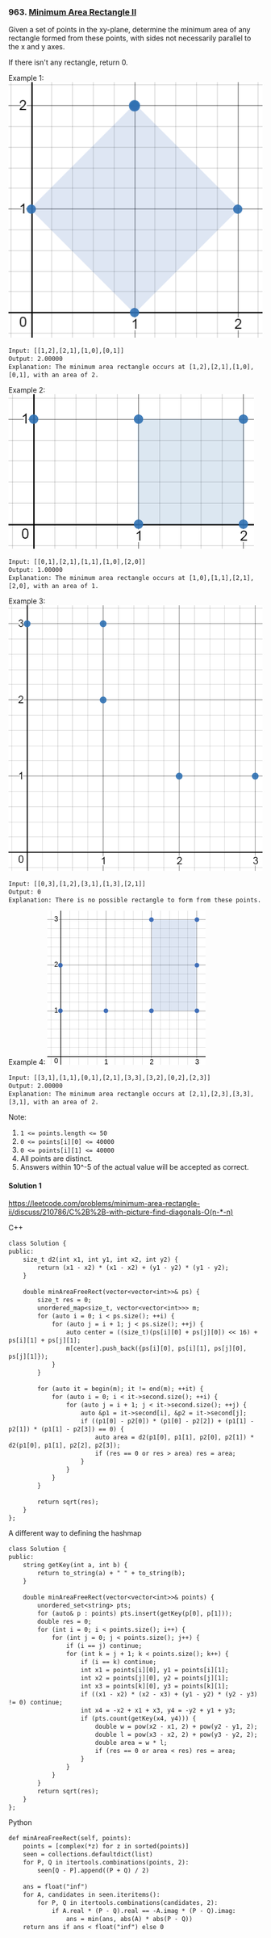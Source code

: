 ### 963\. [Minimum Area Rectangle II](https://leetcode.com/problems/minimum-area-rectangle-ii/)

Given a set of points in the xy-plane, determine the minimum area of any rectangle formed from these points, with sides not necessarily parallel to the x and y axes.

If there isn't any rectangle, return 0.

Example 1:
![alt text](1a.png "1a.png")
```
Input: [[1,2],[2,1],[1,0],[0,1]]
Output: 2.00000
Explanation: The minimum area rectangle occurs at [1,2],[2,1],[1,0],[0,1], with an area of 2.
```
Example 2:
![alt text](2.png "2.png")
```
Input: [[0,1],[2,1],[1,1],[1,0],[2,0]]
Output: 1.00000
Explanation: The minimum area rectangle occurs at [1,0],[1,1],[2,1],[2,0], with an area of 1.
```
Example 3:
![alt text](3.png "3.png")
```
Input: [[0,3],[1,2],[3,1],[1,3],[2,1]]
Output: 0
Explanation: There is no possible rectangle to form from these points.
```
Example 4:
![alt text](4c.png "4c.png")
```
Input: [[3,1],[1,1],[0,1],[2,1],[3,3],[3,2],[0,2],[2,3]]
Output: 2.00000
Explanation: The minimum area rectangle occurs at [2,1],[2,3],[3,3],[3,1], with an area of 2.
```

Note:

1. ```1 <= points.length <= 50```
2. ```0 <= points[i][0] <= 40000```
3. ```0 <= points[i][1] <= 40000```
4. All points are distinct.
5. Answers within 10^-5 of the actual value will be accepted as correct.

#### Solution 1

https://leetcode.com/problems/minimum-area-rectangle-ii/discuss/210786/C%2B%2B-with-picture-find-diagonals-O(n-*-n)

C++

```
class Solution {
public:
    size_t d2(int x1, int y1, int x2, int y2) { 
        return (x1 - x2) * (x1 - x2) + (y1 - y2) * (y1 - y2);
    }
    
    double minAreaFreeRect(vector<vector<int>>& ps) {
        size_t res = 0;
        unordered_map<size_t, vector<vector<int>>> m;
        for (auto i = 0; i < ps.size(); ++i) {
            for (auto j = i + 1; j < ps.size(); ++j) {
                auto center = ((size_t)(ps[i][0] + ps[j][0]) << 16) + ps[i][1] + ps[j][1];
                m[center].push_back({ps[i][0], ps[i][1], ps[j][0], ps[j][1]});
            }
        }
            
        for (auto it = begin(m); it != end(m); ++it) {
            for (auto i = 0; i < it->second.size(); ++i) {
                for (auto j = i + 1; j < it->second.size(); ++j) {
                    auto &p1 = it->second[i], &p2 = it->second[j];
                    if ((p1[0] - p2[0]) * (p1[0] - p2[2]) + (p1[1] - p2[1]) * (p1[1] - p2[3]) == 0) {
                        auto area = d2(p1[0], p1[1], p2[0], p2[1]) * d2(p1[0], p1[1], p2[2], p2[3]);
                        if (res == 0 or res > area) res = area;
                    }
                }
            }
        }

        return sqrt(res);
    }
};
```

A different way to defining the hashmap

```
class Solution {
public:
    string getKey(int a, int b) {
        return to_string(a) + " " + to_string(b);
    }
    
    double minAreaFreeRect(vector<vector<int>>& points) {
        unordered_set<string> pts;
        for (auto& p : points) pts.insert(getKey(p[0], p[1]));
        double res = 0;
        for (int i = 0; i < points.size(); i++) {
            for (int j = 0; j < points.size(); j++) {
                if (i == j) continue;
                for (int k = j + 1; k < points.size(); k++) {
                    if (i == k) continue;
                    int x1 = points[i][0], y1 = points[i][1];
                    int x2 = points[j][0], y2 = points[j][1];
                    int x3 = points[k][0], y3 = points[k][1];
                    if ((x1 - x2) * (x2 - x3) + (y1 - y2) * (y2 - y3) != 0) continue;
                    int x4 = -x2 + x1 + x3, y4 = -y2 + y1 + y3;
                    if (pts.count(getKey(x4, y4))) {
                        double w = pow(x2 - x1, 2) + pow(y2 - y1, 2);
                        double l = pow(x3 - x2, 2) + pow(y3 - y2, 2);
                        double area = w * l;
                        if (res == 0 or area < res) res = area;
                    }
                }
            }
        }
        return sqrt(res);
    }
};
```

Python 

```
def minAreaFreeRect(self, points):
    points = [complex(*z) for z in sorted(points)]
    seen = collections.defaultdict(list)
    for P, Q in itertools.combinations(points, 2):
        seen[Q - P].append((P + Q) / 2)

    ans = float("inf")
    for A, candidates in seen.iteritems():
        for P, Q in itertools.combinations(candidates, 2):
            if A.real * (P - Q).real == -A.imag * (P - Q).imag:
                ans = min(ans, abs(A) * abs(P - Q))
    return ans if ans < float("inf") else 0
```
